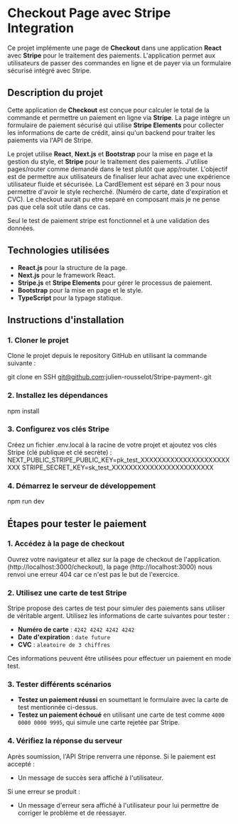 # Checkout Page avec Stripe Integration

Ce projet implémente une page de **Checkout** dans une application **React** avec **Stripe** pour le traitement des paiements. L'application permet aux utilisateurs de passer des commandes en ligne et de payer via un formulaire sécurisé intégré avec Stripe.

## Description du projet

Cette application de **Checkout** est conçue pour calculer le total de la commande et permettre un paiement en ligne via **Stripe**. La page intègre un formulaire de paiement sécurisé qui utilise **Stripe Elements** pour collecter les informations de carte de crédit, ainsi qu'un backend pour traiter les paiements via l'API de Stripe.

Le projet utilise **React**, **Next.js** et **Bootstrap** pour la mise en page et la gestion du style, et **Stripe** pour le traitement des paiements. J'utilise pages/router comme demandé dans le test plutôt que app/router. L'objectif est de permettre aux utilisateurs de finaliser leur achat avec une expérience utilisateur fluide et sécurisée.
La CardElement est séparé en 3 pour nous permettre d'avoir le style recherché.
(Numéro de carte, date d'expiration et CVC).
Le checkout aurait pu etre separé en composant mais je ne pense pas que cela soit utile dans ce cas.

Seul le test de paiement stripe est fonctionnel et à une validation des données.

## Technologies utilisées

- **React.js** pour la structure de la page.
- **Next.js** pour le framework React.
- **Stripe.js** et **Stripe Elements** pour gérer le processus de paiement.
- **Bootstrap** pour la mise en page et le style.
- **TypeScript** pour la typage statique.

## Instructions d'installation

### 1. Cloner le projet

Clone le projet depuis le repository GitHub en utilisant la commande suivante :

git clone en SSH git@github.com:julien-rousselot/Stripe-payment-.git

### 2. Installez les dépendances

npm install

### 3. Configurez vos clés Stripe

Créez un fichier .env.local à la racine de votre projet et ajoutez vos clés Stripe (clé publique et clé secrète) :
NEXT_PUBLIC_STRIPE_PUBLIC_KEY=pk_test_XXXXXXXXXXXXXXXXXXXXXXXX
STRIPE_SECRET_KEY=sk_test_XXXXXXXXXXXXXXXXXXXXXXXX

### 4. Démarrez le serveur de développement

npm run dev

## Étapes pour tester le paiement

### 1. Accédez à la page de checkout

Ouvrez votre navigateur et allez sur la page de checkout de l'application.
 (http://localhost:3000/checkout), la page (http://localhost:3000) nous renvoi une erreur 404 car ce n'est pas le but de l'exercice.

### 2. Utilisez une carte de test Stripe

Stripe propose des cartes de test pour simuler des paiements sans utiliser de véritable argent. Utilisez les informations de carte suivantes pour tester :

- **Numéro de carte** : `4242 4242 4242 4242`
- **Date d'expiration** : `date future`
- **CVC** : `aleatoire de 3 chiffres`

Ces informations peuvent être utilisées pour effectuer un paiement en mode test.

### 3. Tester différents scénarios

- **Testez un paiement réussi** en soumettant le formulaire avec la carte de test mentionnée ci-dessus.
- **Testez un paiement échoué** en utilisant une carte de test comme `4000 0000 0000 9995`, qui simule une carte rejetée par Stripe.

### 4. Vérifiez la réponse du serveur

Après soumission, l'API Stripe renverra une réponse. Si le paiement est accepté :

- Un message de succès sera affiché à l'utilisateur.

Si une erreur se produit :

- Un message d'erreur sera affiché à l'utilisateur pour lui permettre de corriger le problème et de réessayer.
